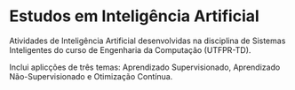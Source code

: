 # Estudos em Inteligência Artificial
Atividades de Inteligência Artificial desenvolvidas na disciplina de Sistemas Inteligentes do curso de Engenharia da Computação (UTFPR-TD).

Inclui aplicções de três temas: Aprendizado Supervisionado, Aprendizado Não-Supervisionado e Otimização Contínua.
